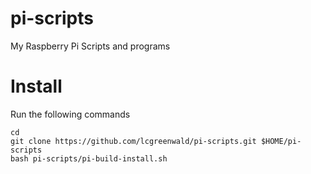 # pi-scripts
My Raspberry Pi Scripts and programs

# Install
Run the following commands

	cd
	git clone https://github.com/lcgreenwald/pi-scripts.git $HOME/pi-scripts
	bash pi-scripts/pi-build-install.sh
